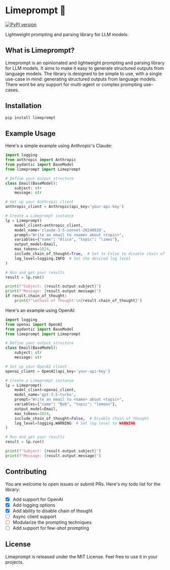 # Limeprompt 🍋

[![PyPI version](https://img.shields.io/pypi/v/limeprompt.svg)](https://pypi.org/project/limeprompt/)

Lightweight prompting and parsing library for LLM models.

## What is Limeprompt?

Limeprompt is an opinionated and lightweight prompting and parsing library for LLM models. It aims to make it easy to generate structured outputs from language models. The library is designed to be simple to use, with a single use-case in mind: generating structured outputs from language models. There wont be any support for multi-agent or complex prompting use-cases.

## Installation

```bash
pip install limeprompt
```

## Example Usage

Here's a simple example using Anthropic's Claude:

```python
import logging
from anthropic import Anthropic
from pydantic import BaseModel
from limeprompt import Limeprompt

# Define your output structure
class Email(BaseModel):
    subject: str
    message: str

# Set up your Anthropic client
anthropic_client = Anthropic(api_key='your-api-key')

# Create a Limeprompt instance
lp = Limeprompt(
    model_client=anthropic_client,
    model_name='claude-3-5-sonnet-20240620',
    prompt="Write an email to <name> about <topic>",
    variables={"name": "Alice", "topic": "limes"},
    output_model=Email,
    max_tokens=1024,
    include_chain_of_thought=True,  # Set to False to disable chain of thought
    log_level=logging.INFO  # Set the desired log level
)

# Run and get your results
result = lp.run()

print(f"Subject: {result.output.subject}")
print(f"Message: {result.output.message}")
if result.chain_of_thought:
    print(f"\nChain of Thought:\n{result.chain_of_thought}")
```

Here's an example using OpenAI:

```python
import logging
from openai import OpenAI
from pydantic import BaseModel
from limeprompt import Limeprompt

# Define your output structure
class Email(BaseModel):
    subject: str
    message: str

# Set up your OpenAI client
openai_client = OpenAI(api_key='your-api-key')

# Create a Limeprompt instance
lp = Limeprompt(
    model_client=openai_client,
    model_name='gpt-3.5-turbo',
    prompt="Write an email to <name> about <topic>",
    variables={"name": "Bob", "topic": "lemons"},
    output_model=Email,
    max_tokens=1024,
    include_chain_of_thought=False,  # Disable chain of thought
    log_level=logging.WARNING  # Set log level to WARNING
)

# Run and get your results
result = lp.run()

print(f"Subject: {result.output.subject}")
print(f"Message: {result.output.message}")
```

## Contributing

You are welcome to open issues or submit PRs. Here's my todo list for the library:

- [x] Add support for OpenAI
- [x] Add logging options
- [x] Add ability to disable chain of thought
- [ ] Async client support
- [ ] Modularize the prompting techniques
- [ ] Add support for few-shot prompting

## License

Limeprompt is released under the MIT License. Feel free to use it in your projects.
